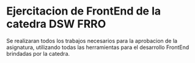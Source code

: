 # Ejercitacion de FrontEnd de la catedra DSW FRRO

Se realizaran todos los trabajos necesarios para la aprobacion de la asignatura, utilizando todas las herramientas para el desarrollo FrontEnd brindadas por la catedra.
